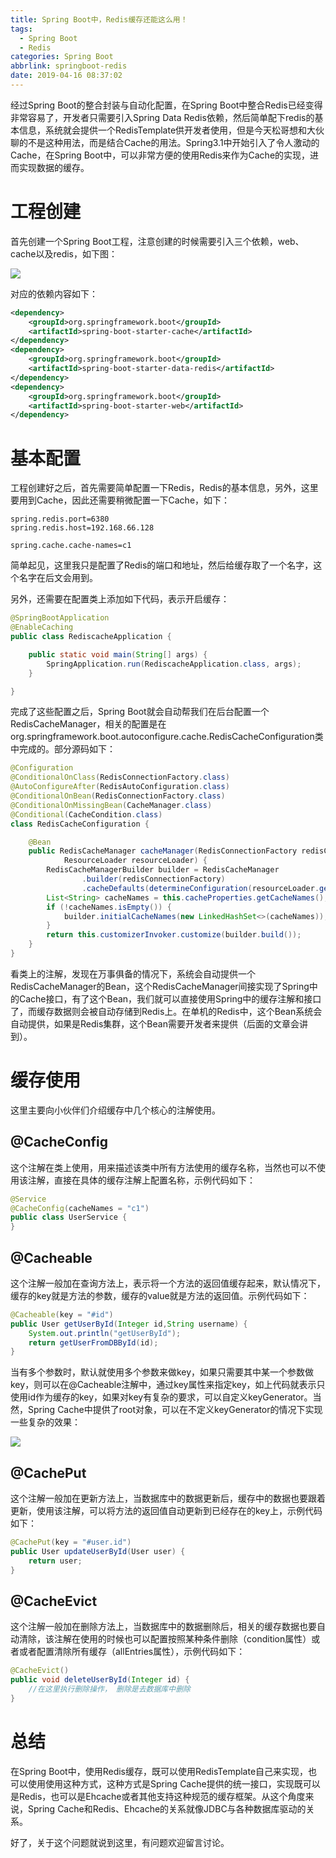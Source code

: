 ```yaml
---
title: Spring Boot中，Redis缓存还能这么用！
tags:
  - Spring Boot
  - Redis
categories: Spring Boot
abbrlink: springboot-redis
date: 2019-04-16 08:37:02
---
```


经过Spring Boot的整合封装与自动化配置，在Spring Boot中整合Redis已经变得非常容易了，开发者只需要引入Spring Data Redis依赖，然后简单配下redis的基本信息，系统就会提供一个RedisTemplate供开发者使用，但是今天松哥想和大伙聊的不是这种用法，而是结合Cache的用法。Spring3.1中开始引入了令人激动的Cache，在Spring Boot中，可以非常方便的使用Redis来作为Cache的实现，进而实现数据的缓存。  

 <!-- more -->
 
# 工程创建  

首先创建一个Spring Boot工程，注意创建的时候需要引入三个依赖，web、cache以及redis，如下图：  

![](https://www.javaboy.org/images/sb/13-1.png)  

对应的依赖内容如下：  

```xml
<dependency>
    <groupId>org.springframework.boot</groupId>
    <artifactId>spring-boot-starter-cache</artifactId>
</dependency>
<dependency>
    <groupId>org.springframework.boot</groupId>
    <artifactId>spring-boot-starter-data-redis</artifactId>
</dependency>
<dependency>
    <groupId>org.springframework.boot</groupId>
    <artifactId>spring-boot-starter-web</artifactId>
</dependency>
```

# 基本配置  

工程创建好之后，首先需要简单配置一下Redis，Redis的基本信息，另外，这里要用到Cache，因此还需要稍微配置一下Cache，如下：  

```
spring.redis.port=6380
spring.redis.host=192.168.66.128

spring.cache.cache-names=c1
```

简单起见，这里我只是配置了Redis的端口和地址，然后给缓存取了一个名字，这个名字在后文会用到。  

另外，还需要在配置类上添加如下代码，表示开启缓存：  

```java
@SpringBootApplication
@EnableCaching
public class RediscacheApplication {

    public static void main(String[] args) {
        SpringApplication.run(RediscacheApplication.class, args);
    }

}
```

完成了这些配置之后，Spring Boot就会自动帮我们在后台配置一个RedisCacheManager，相关的配置是在org.springframework.boot.autoconfigure.cache.RedisCacheConfiguration类中完成的。部分源码如下：  

```java
@Configuration
@ConditionalOnClass(RedisConnectionFactory.class)
@AutoConfigureAfter(RedisAutoConfiguration.class)
@ConditionalOnBean(RedisConnectionFactory.class)
@ConditionalOnMissingBean(CacheManager.class)
@Conditional(CacheCondition.class)
class RedisCacheConfiguration {

	@Bean
	public RedisCacheManager cacheManager(RedisConnectionFactory redisConnectionFactory,
			ResourceLoader resourceLoader) {
		RedisCacheManagerBuilder builder = RedisCacheManager
				.builder(redisConnectionFactory)
				.cacheDefaults(determineConfiguration(resourceLoader.getClassLoader()));
		List<String> cacheNames = this.cacheProperties.getCacheNames();
		if (!cacheNames.isEmpty()) {
			builder.initialCacheNames(new LinkedHashSet<>(cacheNames));
		}
		return this.customizerInvoker.customize(builder.build());
	}
}
```

看类上的注解，发现在万事俱备的情况下，系统会自动提供一个RedisCacheManager的Bean，这个RedisCacheManager间接实现了Spring中的Cache接口，有了这个Bean，我们就可以直接使用Spring中的缓存注解和接口了，而缓存数据则会被自动存储到Redis上。在单机的Redis中，这个Bean系统会自动提供，如果是Redis集群，这个Bean需要开发者来提供（后面的文章会讲到）。  

# 缓存使用  

这里主要向小伙伴们介绍缓存中几个核心的注解使用。  

## @CacheConfig  

这个注解在类上使用，用来描述该类中所有方法使用的缓存名称，当然也可以不使用该注解，直接在具体的缓存注解上配置名称，示例代码如下：  

```java
@Service
@CacheConfig(cacheNames = "c1")
public class UserService {
}
```

## @Cacheable  

这个注解一般加在查询方法上，表示将一个方法的返回值缓存起来，默认情况下，缓存的key就是方法的参数，缓存的value就是方法的返回值。示例代码如下：  

```java
@Cacheable(key = "#id")
public User getUserById(Integer id,String username) {
    System.out.println("getUserById");
    return getUserFromDBById(id);
}
```

当有多个参数时，默认就使用多个参数来做key，如果只需要其中某一个参数做key，则可以在@Cacheable注解中，通过key属性来指定key，如上代码就表示只使用id作为缓存的key，如果对key有复杂的要求，可以自定义keyGenerator。当然，Spring Cache中提供了root对象，可以在不定义keyGenerator的情况下实现一些复杂的效果：  

![](https://www.javaboy.org/images/sb/13-2.png)  

## @CachePut  

这个注解一般加在更新方法上，当数据库中的数据更新后，缓存中的数据也要跟着更新，使用该注解，可以将方法的返回值自动更新到已经存在的key上，示例代码如下：  

```java
@CachePut(key = "#user.id")
public User updateUserById(User user) {
    return user;
}
```

## @CacheEvict  

这个注解一般加在删除方法上，当数据库中的数据删除后，相关的缓存数据也要自动清除，该注解在使用的时候也可以配置按照某种条件删除（condition属性）或者或者配置清除所有缓存（allEntries属性），示例代码如下：  

```java
@CacheEvict()
public void deleteUserById(Integer id) {
    //在这里执行删除操作， 删除是去数据库中删除
}
```

# 总结  

在Spring Boot中，使用Redis缓存，既可以使用RedisTemplate自己来实现，也可以使用使用这种方式，这种方式是Spring Cache提供的统一接口，实现既可以是Redis，也可以是Ehcache或者其他支持这种规范的缓存框架。从这个角度来说，Spring Cache和Redis、Ehcache的关系就像JDBC与各种数据库驱动的关系。  

好了，关于这个问题就说到这里，有问题欢迎留言讨论。  
